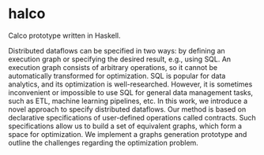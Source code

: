 # halco

Calco prototype written in Haskell.

Distributed dataflows can be specified in two ways: by defining an execution graph or specifying the desired result, e.g., using SQL. An execution graph consists of arbitrary operations, so it cannot be automatically transformed for optimization.
SQL is popular for data analytics, and its optimization is well-researched.
However, it is sometimes inconvenient or impossible to use SQL for general data management tasks, such as ETL, machine learning pipelines, etc.
In this work, we introduce a novel approach to specify distributed dataflows.
Our method is based on declarative specifications of user-defined operations called contracts.
Such specifications allow us to build a set of equivalent graphs, which form a space for optimization.
We implement a graphs generation prototype and outline the challenges regarding the optimization problem.
